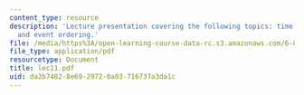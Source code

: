```yaml
---
content_type: resource
description: 'Lecture presentation covering the following topics: time marker disambiguation,
  and event ordering.'
file: /media/https%3A/open-learning-course-data-rc.s3.amazonaws.com/6-892-computational-models-of-discourse-spring-2004/da2b74828e6929720a03716737a3da1c_lec11.pdf
file_type: application/pdf
resourcetype: Document
title: lec11.pdf
uid: da2b7482-8e69-2972-0a03-716737a3da1c
---
```

